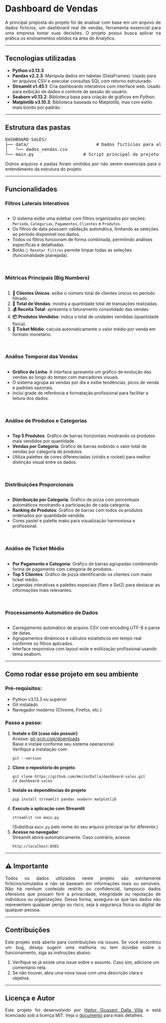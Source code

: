 <h1>Dashboard de Vendas</h1>

<p align="justify">A principal proposta do projeto foi de analisar com base em um arquivo de dados fictícios, um dashboard real de vendas, ferramenta essencial para uma empresa tomar suas decisões. O projeto possui busca aplicar na prática os ensinamentos obtidos na área de Analytics.</p>

<hr>

<h2>Tecnologias utilizadas</h2>
<ul>
    <li><strong>Python v3.13.3</strong></li>
    <li><strong>Pandas v2.2.3</strong>: Manipula dados em tabelas (DataFrames). Usado para ler arquivos CSV e executar consultas SQL com retorno estruturado.</li>
    <li><strong>Streamlit v1.45.1</strong>: Cria dashboards interativos com interface web. Usado para exibição de dados e controle de sessão do usuário.</li>
    <li><strong>Seaborn v0.13.2</strong>: Biblioteca base para criação de gráficos em Python.</li>
    <li><strong>Matplotlib v3.10.3</strong>: Biblioteca baseada no Matplotlib, mas com estilo mais bonito por padrão.</li>
</ul>

<hr>

<h2>Estrutura das pastas</h2>

<pre>
DASHBOARD-SALES/
├── data/                          # Dados fictícios para alimentar os gráficos
│   └── dados_vendas.csv
└── main.py                   # Script principal do projeto
</pre>

<p align="justify">Outros arquivos e pastas foram omitidos por não serem essenciais para o entendimento da estrutura do projeto.</p>

<hr>

<h2>Funcionalidades</h2>

<h3>Filtros Laterais Interativos</h3>
<img src="#" alt="" />
<ul>
    <li>O sistema exibe uma sidebar com filtros organizados por seções: <code>Período</code>, <code>Categorias</code>,
        <code>Pagamentos</code>, <code>Clientes</code> e <code>Produtos</code>.</li>
    <li>Os filtros de data possuem validação automática, limitando as seleções ao período disponível nos dados.</li>
    <li>Todos os filtros funcionam de forma combinada, permitindo análises específicas e detalhadas.</li>
    <li>Botão <code>🔄 Resetar Filtros</code> permite limpar todas as seleções (funcionalidade planejada).</li>
</ul>

<br>

<h3>Métricas Principais (Big Numbers)</h3>
<img src="#" alt="" />
<ol>
    <li><strong>👥 Clientes Únicos</strong>: exibe o número total de clientes únicos no período filtrado.</li>
    <li><strong>🛒 Total de Vendas</strong>: mostra a quantidade total de transações realizadas.</li>
    <li><strong>💰 Receita Total</strong>: apresenta o faturamento consolidado das vendas.</li>
    <li><strong>📦 Produtos Vendidos</strong>: indica o total de unidades vendidas (quantidade física).</li>
    <li><strong>🎯 Ticket Médio</strong>: calcula automaticamente o valor médio por venda em formato monetário.</li>
</ol> 

<br>

<h3>Análise Temporal das Vendas</h3> 
<img src="#" alt="" />
<ul>
    <li><strong>Gráfico de Linha</strong>: A interface apresenta um gráfico de evolução das vendas ao longo do tempo com
        marcadores visuais.</li>
    <li>O sistema agrupa as vendas por dia e exibe tendências, picos de venda e padrões sazonais.</li>
    <li>Inclui grade de referência e formatação profissional para facilitar a leitura dos dados.</li>
</ul> 

<br>

<h3>Análise de Produtos e Categorias</h3>
<img src="#" alt="" />
<ul>
    <li><strong>Top 5 Produtos</strong>: Gráfico de barras horizontais mostrando os produtos mais vendidos por
        quantidade.</li>
    <li><strong>Vendas por Categoria</strong>: Gráfico de barras exibindo o valor total de vendas por categoria de
        produtos.</li>
    <li>Utiliza palettes de cores diferenciadas (viridis e rocket) para melhor distinção visual entre os dados.</li>
</ul>

<br>

<h3>Distribuições Proporcionais</h3>
<img src="#" alt="" />
<ul>
    <li><strong>Distribuição por Categoria</strong>: Gráfico de pizza com percentuais automáticos mostrando a
        participação de cada categoria.</li>
    <li><strong>Ranking de Produtos</strong>: Gráfico de barras com todos os produtos ordenados por quantidade vendida.
    </li>
    <li>Cores pastel e palette mako para visualização harmoniosa e profissional.</li>
</ul> 

<br>

<h3>Análise de Ticket Médio</h3> 
<img src="#" alt="" />
<ul>
    <li><strong>Por Pagamento e Categoria</strong>: Gráfico de barras agrupadas combinando forma de pagamento com
        categoria de produtos.</li>
    <li><strong>Top 5 Clientes</strong>: Gráfico de pizza identificando os clientes com maior ticket médio.</li>
    <li>Legendas interativas e palettes especiais (flare e Set2) para destacar as informações mais relevantes.</li>
</ul> 

<br>

<h3>Processamento Automático de Dados</h3> 
<img src="#" alt="" />
<ul>
    <li>Carregamento automático de arquivo CSV com encoding UTF-8 e parse de datas.</li>
    <li>Agrupamentos dinâmicos e cálculos estatísticos em tempo real conforme os filtros aplicados.</li>
    <li>Interface responsiva com layout wide e estilização profissional usando tema seaborn.</li>
</ul>

<hr>

<h2>Como rodar esse projeto em seu ambiente</h2>

<h3>Pré-requisitos:</h3>
<ul>
    <li>Python v3.13.3 ou superior</li>
    <li>Git instalado</li>
    <li>Navegador moderno (Chrome, Firefox, etc.)</li>
</ul>

<h3>Passo a passo:</h3>
<ol>

  <li>
    <strong>Instale o Git (caso não possuir)</strong><br>
    Acesse: <a href="https://git-scm.com/downloads" target="_blank">git-scm.com/downloads</a><br>
    Baixe e instale conforme seu sistema operacional.<br>
    Verifique a instalação com:
    <pre><code>git --version</code></pre>
  </li>

  <li>
    <strong>Clone o repositório do projeto</strong>
    <pre><code>git clone https://github.com/HeitorDalla/dashboard-sales.git
cd dashboard-sales</code></pre>
  </li>

  <li>
    <strong>Instale as dependências do projeto</strong><br>
    <pre><code>pip install streamlit pandas seaborn matplotlib</code></pre>
  </li>

  <li>
    <strong>Execute a aplicação com Streamlit</strong>
    <pre><code>streamlit run main.py</code></pre>
    (Substitua <code>main.py</code> pelo nome do seu arquivo principal se for diferente.)
  </li>

  <li>
    <strong>Acesse no navegador</strong><br>
    Streamlit abrirá automaticamente. Caso contrário, acesse:
    <pre><code>http://localhost:8501</code></pre>
  </li>

</ol>

<hr>

<h2>⚠️ Importante</h2>

<p align="justify">Todos os dados utilizados neste projeto são estritamente fictícios/simulados e não se baseiam em informações reais ou sensíveis. Não há nenhum conteúdo restrito ou confidencial, tampouco dados ofensivos que possam ferir a privacidade, integridade ou reputação de indivíduos ou organizações. Dessa forma, assegura-se que tais dados não representem qualquer perigo ou risco, seja à segurança física ou digital de qualquer pessoa.</p>

<hr>

<h2>Contribuições</h2>
<p align="justify">Este projeto está aberto para contribuições via issues. Se você encontrou um bug, deseja sugerir uma melhoria ou tem dúvidas sobre o funcionamento, siga as instruções abaixo:</p>
<ol>
    <li>Verifique se já existe uma issue sobre o assunto. Caso sim, adicione um comentário nela.</li>
    <li>Se não houver, abra uma nova issue com uma descrição clara e objetiva.</li>
</ol>

<hr>

<h2>Licença e Autor</h2>
<p align="justify">Este projeto foi desenvolvido por <a href="https://github.com/HeitorDalla">Heitor Giussani Dalla Villa</a> e está licenciado sob a licença MIT. Veja o <a href="./LICENSE">documento</a> para mais detalhes.</p>
